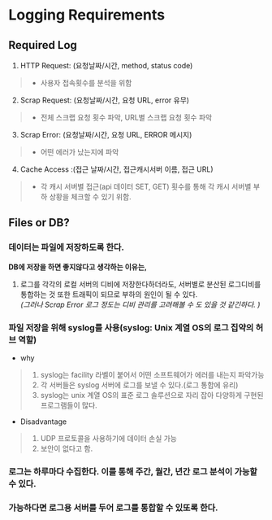 # Logging Requirements
## Required Log
1. HTTP Request: (요청날짜/시간, method, status code)
> * 사용자 접속횟수를 분석을 위함
2. Scrap Request: (요청날짜/시간, 요청 URL, error 유무)
> * 전체 스크랩 요청 횟수 파악, URL별 스크랩 요청 횟수 파악
3. Scrap Error: (요청날짜/시간, 요청 URL, ERROR 메시지)
> * 어떤 에러가 났는지에 파악
4. Cache Access :(접근 날짜/시간, 접근캐시서버 이름, 접근 URL)
> * 각 캐시 서버별 접근(api 데이터 SET, GET) 횟수를 통해 각 캐시 서버별 부하 상황을 체크할 수 있기 위함.


## Files or DB?
### 데이터는 파일에 저장하도록 한다.
**DB에 저장을 하면 좋지않다고 생각하는 이유는,**  
1. 로그를 각각의 로컬 서버의 디비에 저장한다하더라도, 서버별로 분산된 로그디비를 통합하는 것 또한 트래픽이 되므로 부하의 원인이 될 수 있다.  
*(그러나 Scrap Error 로그 정도는 디비 관리를 고려해볼 수 도 있을 것 같긴하다. )*

### 파일 저장을 위해 syslog를 사용(syslog: Unix 계열 OS의 로그 집약의 허브 역할)
* why
> 1. syslog는 facility 라벨이 붙어서 어떤 소프트웨어가 에러를 내는지 파악가능
> 2. 각 서버들은 syslog 서버에 로그를 보낼 수 있다.(로그 통합에 유리)
> 3. syslog는 unix 계열 OS의 표준 로그 솔루션으로 자리 잡아 다양하게 구현된 프로그램들이 많다.

* Disadvantage
> 1. UDP 프로토콜을 사용하기에 데이터 손실 가능
> 2. 보안이 없다고 함.

### 로그는 하루마다 수집한다. 이를 통해 주간, 월간, 년간 로그 분석이 가능할 수 있다.

### 가능하다면 로그용 서버를 두어 로그를 통합할 수 있또록 한다.

